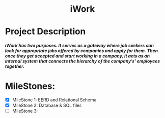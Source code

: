 <h1 align="center"> iWork  </h1>

# Project Description
##### iWork has two purposes. It serves as a gateway where job seekers can look for appropriate jobs offered by companies and apply for them. Then once they get accepted and start working in a company, it acts as an internal system that connects the hierarchy of the company’s’ employees together.

# MileStones:

- [x] MileStone 1: EERD and Relational Schema
- [x] MileStone 2: Database & SQL files
- [ ] MileStone 3:
